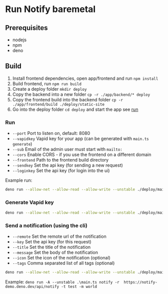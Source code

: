 # Run Notify baremetal

## Prerequisites

* nodejs
* npm
* deno

## Build

1. Install frontend dependencies, open app/frontend and run `npm install`
2. Build frontend, run `npm run build`
3. Create a deploy folder `mkdir deploy`
4. Copy the backend into a new folder `cp -r ./app/backend/* deploy`
5. Copy the frontend build into the backend folder `cp -r ./app/frontend/build ./deploy/static-site`
6. Go into the deploy folder `cd deploy` and start the app see [run](#run)

### Run

* `--port` Port to listen on, default: 8080
* `--vapidkey` Vapid key for your app (can be generated with `main.ts generate`)
* `--sub` Email of the admin user must start with `mailto:`
* `--cors` Enable CORS - if you use the frontend on a different domain
* `--frontend` Path to the frontend build directory
* `--sendkey` Set the api key (for sending a new request)
* `--loginkey` Set the api key (for login into the ui)

Example run:

```bash
deno run --allow-net --allow-read --allow-write --unstable ./deploy/main.ts run --port 8080 --vapidkey <vapidkey> --sub mailto:admin@admin.com --frontend ./static-site --sendkey <sendkey>
```

### Generate Vapid key

```bash
deno run --allow-net --allow-read --allow-write --unstable ./deploy/main.ts generate
```

### Send a notification (using the cli)

* `--remote` Set the remote url of the notification
* `--key` Set the api key (for this request)
* `--title` Set the title of the notification
* `--message` Set the body of the notification
* `--icon` Set the icon of the notification (optional)
* `--tags` Comma separated list of all tags (optional)

```bash
deno run --allow-net --allow-read --allow-write --unstable ./deploy/main.ts send --remote http://localhost:8080/api/notify --key <sendkey> --title "Hello World" --message "This is a test notification" --icon "https://picsum.photos/200/300" --tags "test,notification"
```

Example: `deno run -A --unstable .\main.ts notify -r  https://notify-demo.deno.dev/api/notify -t test -m world`
